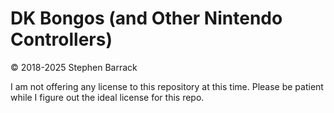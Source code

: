# DK Bongos (and Other Nintendo Controllers)

&copy; 2018-2025 Stephen Barrack

I am not offering any license to this repository at this time. Please be patient while I figure out the ideal license for this repo.
